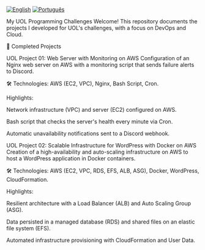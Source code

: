 [![English](https://img.shields.io/badge/English-blue.svg)](README.en.md)
[![Português](https://img.shields.io/badge/Português-green.svg)](README.md)

My UOL Programming Challenges
Welcome! This repository documents the projects I developed for UOL's challenges, with a focus on DevOps and Cloud.

🚀 Completed Projects

UOL Project 01: Web Server with Monitoring on AWS
Configuration of an Nginx web server on AWS with a monitoring script that sends failure alerts to Discord.

🛠️ Technologies: AWS (EC2, VPC), Nginx, Bash Script, Cron.

Highlights:

Network infrastructure (VPC) and server (EC2) configured on AWS.

Bash script that checks the server's health every minute via Cron.

Automatic unavailability notifications sent to a Discord webhook.

UOL Project 02: Scalable Infrastructure for WordPress with Docker on AWS
Creation of a high-availability and auto-scaling infrastructure on AWS to host a WordPress application in Docker containers.

🛠️ Technologies: AWS (EC2, VPC, RDS, EFS, ALB, ASG), Docker, WordPress, CloudFormation.

Highlights:

Resilient architecture with a Load Balancer (ALB) and Auto Scaling Group (ASG).

Data persisted in a managed database (RDS) and shared files on an elastic file system (EFS).

Automated infrastructure provisioning with CloudFormation and User Data.
